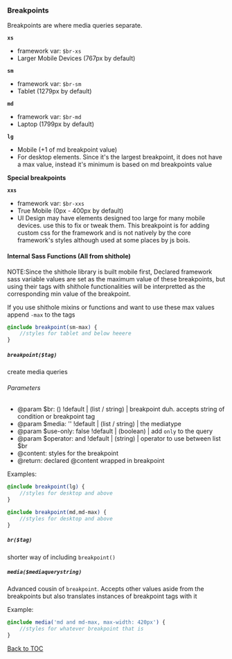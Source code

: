 ### Breakpoints

Breakpoints are where media queries separate.


**`xs`**
*	framework var: `$br-xs`
*	Larger Mobile Devices (767px by default)

**`sm`**
*	framework var: `$br-sm`
*	Tablet (1279px  by default)

**`md`**
*	framework var: `$br-md`
*	Laptop (1799px by default)

**`lg`**
*	Mobile (+1 of md breakpoint value)
*	For desktop elements. Since it's the largest breakpoint, it does not have a max value, instead it's minimum is based on md breakpoints value

**Special breakpoints**

**`xxs`**
*	framework var: `$br-xxs`
*	True Mobile (0px - 400px by default)
*	UI Design may have elements designed too large for many mobile devices. use this to fix or tweak them. This breakpoint is for adding custom css for the framework and is not natively by the core framework's styles although used at some places by js bois.


#### Internal Sass Functions (All from shithole)

NOTE:Since the shithole library is built mobile first, Declared framework sass variable values are set as the maximum value of these breakpoints, but using their tags with shithole functionalities will be interpretted as the corresponding min value of the breakpoint.

If you use shithole mixins or functions and want to use these max values append `-max` to the tags
```scss
@include breakpoint(sm-max) {
	//styles for tablet and below heeere
}
```

##### `breakpoint($tag)`

create media queries

###### Parameters
*	@param $br: () !default | (list / string) | breakpoint duh.  accepts string of condition or breakpoint tag
*	@param $media: '' !default | (list / string) | the mediatype 
*	@param $use-only: false !default | (boolean) | add `only` to the query
*	@param $operator: and !default | (string) | operator to use between list $br
*	@content: styles for the breakpoint
*	@return: declared @content wrapped in breakpoint

Examples:

```scss
@include breakpoint(lg) {
	//styles for desktop and above
}
```


```scss
@include breakpoint(md,md-max) {
	//styles for desktop and above
}
```



##### `br($tag)`
shorter way of including `breakpoint()`

##### `media($mediaquerystring)`
Advanced cousin of `breakpoint`. Accepts other values aside from the breakpoints but also translates instances of breakpoint tags with it

Example:

```scss
@include media('md and md-max, max-width: 420px') {
	//styles for whatever breakpoint that is
}
```



[Back to TOC](../../../readme.md)